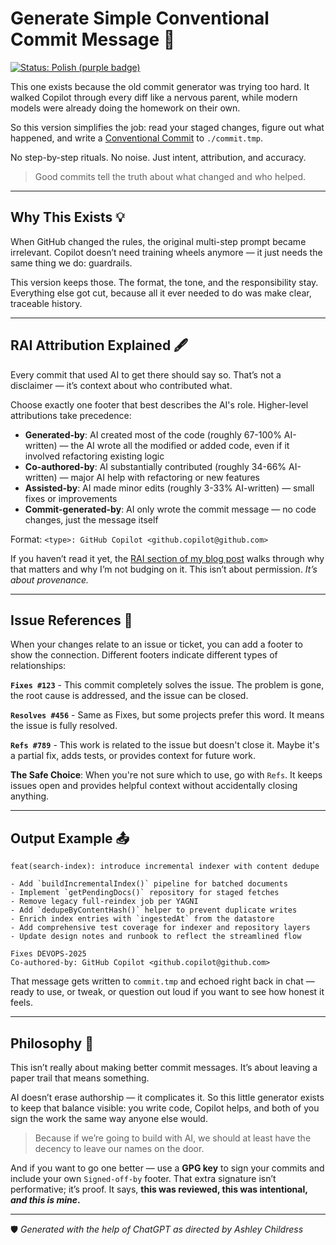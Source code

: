 # Generate Simple Conventional Commit Message 🧠

[![Status: Polish (purple badge)](https://img.shields.io/badge/status-polish-9B5DE5.svg)]()

This one exists because the old commit generator was trying too hard. It walked Copilot through every diff like a nervous parent, while modern models were already doing the homework on their own.

So this version simplifies the job: read your staged changes, figure out what happened, and write a [Conventional Commit](https://www.conventionalcommits.org/en/v1.0.0/) to `./commit.tmp`.

No step-by-step rituals. No noise. Just intent, attribution, and accuracy.

> Good commits tell the truth about what changed and who helped.

---

## Why This Exists 💡

When GitHub changed the rules, the original multi-step prompt became irrelevant. Copilot doesn’t need training wheels anymore — it just needs the same thing we do: guardrails.

This version keeps those. The format, the tone, and the responsibility stay. Everything else got cut, because all it ever needed to do was make clear, traceable history.

---

## RAI Attribution Explained 🖋️

Every commit that used AI to get there should say so. That’s not a disclaimer — it’s context about who contributed what.

Choose exactly one footer that best describes the AI's role. Higher-level attributions take precedence:

- **Generated-by**: AI created most of the code (roughly 67-100% AI-written) — the AI wrote all the modified or added code, even if it involved refactoring existing logic
- **Co-authored-by**: AI substantially contributed (roughly 34-66% AI-written) — major AI help with refactoring or new features
- **Assisted-by**: AI made minor edits (roughly 3-33% AI-written) — small fixes or improvements
- **Commit-generated-by**: AI only wrote the commit message — no code changes, just the message itself

Format: `<type>: GitHub Copilot <github.copilot@github.com>`

If you haven’t read it yet, the [RAI section of my blog post](https://dev.to/anchildress1/can-we-set-the-record-straight-ai-content-and-a-bit-of-sanity-1inj#5-ai-code-is-ai-content-writers-you-too) walks through why that matters and why I’m not budging on it. This isn’t about permission. _It’s about provenance._

---

## Issue References 🔗

When your changes relate to an issue or ticket, you can add a footer to show the connection. Different footers indicate different types of relationships:

**`Fixes #123`** - This commit completely solves the issue. The problem is gone, the root cause is addressed, and the issue can be closed.

**`Resolves #456`** - Same as Fixes, but some projects prefer this word. It means the issue is fully resolved.

**`Refs #789`** - This work is related to the issue but doesn't close it. Maybe it's a partial fix, adds tests, or provides context for future work.

**The Safe Choice**: When you're not sure which to use, go with `Refs`. It keeps issues open and provides helpful context without accidentally closing anything.

---

## Output Example 📤

```text
feat(search-index): introduce incremental indexer with content dedupe

- Add `buildIncrementalIndex()` pipeline for batched documents
- Implement `getPendingDocs()` repository for staged fetches
- Remove legacy full-reindex job per YAGNI
- Add `dedupeByContentHash()` helper to prevent duplicate writes
- Enrich index entries with `ingestedAt` from the datastore
- Add comprehensive test coverage for indexer and repository layers
- Update design notes and runbook to reflect the streamlined flow

Fixes DEVOPS-2025
Co-authored-by: GitHub Copilot <github.copilot@github.com>
```

That message gets written to `commit.tmp` and echoed right back in chat — ready to use, or tweak, or question out loud if you want to see how honest it feels.

---

## Philosophy 🧭

This isn’t really about making better commit messages. It’s about leaving a paper trail that means something.

AI doesn’t erase authorship — it complicates it. So this little generator exists to keep that balance visible: you write code, Copilot helps, and both of you sign the work the same way anyone else would.

> Because if we’re going to build with AI, we should at least have the decency to leave our names on the door.

And if you want to go one better — use a **GPG key** to sign your commits and include your own `Signed-off-by` footer. That extra signature isn’t performative; it’s proof. It says, **this was reviewed, this was intentional, _and this is mine_.**

---

🛡️ _Generated with the help of ChatGPT as directed by Ashley Childress_
